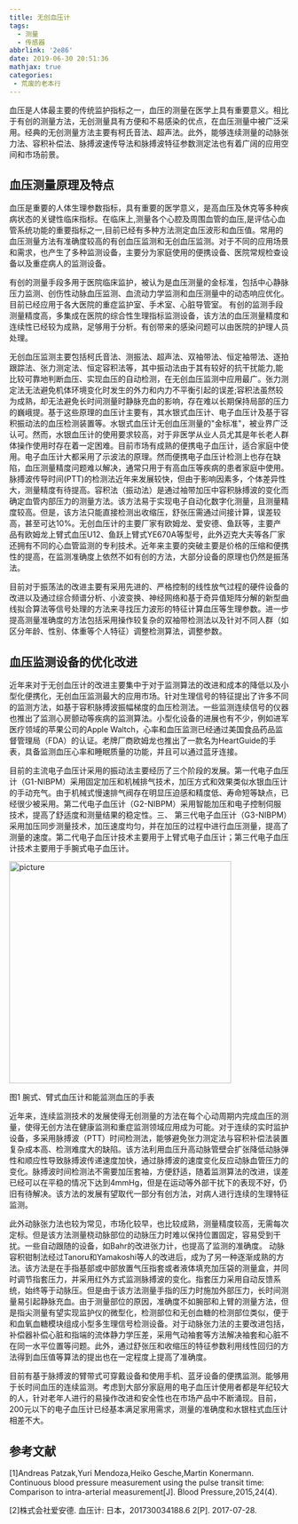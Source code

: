 ```yaml
---
title: 无创血压计
tags:
  - 测量
  - 传感器
abbrlink: '2e86'
date: 2019-06-30 20:51:36
mathjax: true
categories:
 - 荒废的老本行
---
```


血压是人体最主要的传统监护指标之一，血压的测量在医学上具有重要意义。相比于有创的测量方法，无创测量具有方便和不易感染的优点，在血压测量中被广泛采用。经典的无创测量方法主要有柯氏音法、超声法。此外，能够连续测量的动脉张力法、容积补偿法、脉搏波速传导法和脉搏波特征参数测定法也有着广阔的应用空间和市场前景。

<!-- more -->
## 血压测量原理及特点

血压是重要的人体生理参数指标，具有重要的医学意义，是高血压及休克等多种疾病状态的关键性临床指标。在临床上,测量各个心腔及周围血管的血压,是评估心血管系统功能的重要指标之一,目前已经有多种方法测定血压波形和血压值。常用的血压测量方法有准确度较高的有创血压监测和无创血压监测。对于不同的应用场景和需求，也产生了多种监测设备，主要分为家庭使用的便携设备、医院常规检查设备以及重症病人的监测设备。

有创的测量手段多用于医院临床监护，被认为是血压测量的金标准，包括中心静脉压力监测、创伤性动脉血压监测、血流动力学监测和血压测量中的动态响应优化。目前已经应用于各大医院的重症监护室、手术室、心脏导管室。 有创的监测手段测量精度高，多集成在医院的综合性生理指标监测设备，该方法的血压测量精度和连续性已经较为成熟，足够用于分析。有创带来的感染问题可以由医院的护理人员处理。

无创血压监测主要包括柯氏音法、测振法、超声法、双袖带法、恒定袖带法、逐拍跟踪法、张力测定法、恒定容积法等，其中振动法由于其有较好的抗干扰能力,能比较可靠地判断血压、实现血压的自动检测，在无创血压监测中应用最广。张力测定法无法避免机体环境变化时发生的外力和内力不平衡引起的误差;容积法虽然较为成熟，却无法避免长时间测量时静脉充血的影响，存在难以长期保持局部的压力的巍峨提。基于这些原理的血压计主要有，其水银式血压计、电子血压计及基于容积振动法的血压检测装置等。水银式血压计无创血压测量的&quot;金标准&quot;，被业界广泛认可。然而，水银血压计的使用要求较高，对于非医学从业人员尤其是年长老人群体操作使用时存在着一定困难。目前市场有成熟的便携电子血压计，适合家庭中使用。电子血压计大都采用了示波法的原理。然而便携电子血压计检测上也存在缺陷，血压测量精度问题难以解决，通常只用于有高血压等疾病的患者家庭中使用。脉搏波传导时间(PTT)的检测法近年来发展较快，但由于影响因素多，个体差异性大，测量精度有待提高。容积法（振动法）是通过袖带加压中容积脉搏波的变化而确定血管内部压力的测量方法。该方法易于实现电子自动化数字化测量，且测量精度较高。但是，该方法只能直接检测出收缩压，舒张压需通过间接计算，误差较高，甚至可达10%。无创血压计的主要厂家有欧姆龙、爱安德、鱼跃等，主要产品有欧姆龙上臂式血压U12、鱼跃上臂式YE670A等型号，此外迈克大夫等各厂家还拥有不同的心血管监测的专利技术。近年来主要的突破主要是价格的压缩和便携性的提高，在监测准确度上依然不如有创的方法，大部分设备的原理也仍然是振荡法。

目前对于振荡法的改进主要有采用先进的、严格控制的线性放气过程的硬件设备的改进以及通过综合频谱分析、小波变换、神经网络和基于奇异值矩阵分解的新型曲线拟合算法等信号处理的方法来寻找压力波形的特征计算血压等生理参数。进一步提高测量准确度的方法包括采用操作较复杂的双袖带检测法以及针对不同人群（如区分年龄、性别、体重等个人特征）调整检测算法，调整参数。

## 血压监测设备的优化改进

近年来对于无创血压计的改进主要集中于对于监测算法的改进和成本的降低以及小型化便携化，无创血压监测最大的应用市场。针对生理信号的特征提出了许多不同的监测方法，如基于容积脉搏波振幅梯度的血压检测法。一些监测连续信号的仪器也推出了监测心房颤动等疾病的监测算法。小型化设备的进展也有不少，例如进军医疗领域的苹果公司的Apple Waltch，心率和血压监测已经通过美国食品药品监督管理局（FDA）的认证。老牌厂商欧姆龙也推出了一款名为HeartGuide的手表，具备监测血压心率和睡眠质量的功能，并且可以通过蓝牙连接。

目前的主流电子血压计采用的振动法主要经历了三个阶段的发展。第一代电子血压计（G1-NIBPM）采用固定加压和机械排气技术，加压方式和效果类似水银血压计的手动充气。由于机械式慢速排气阀存在明显压迫感和精度低、寿命短等缺点，已经很少被采用。第二代电子血压计（G2-NIBPM）采用智能加压和电子控制伺服技术，提高了舒适度和测量结果的稳定性。三、        第三代电子血压计（G3-NIBPM）采用加压同步测量技术，加压速度均匀，并在加压的过程中进行血压测量，提高了测量的速度。第二代电子血压计技术主要用于上臂式电子血压计；第三代电子血压计技术主要用于手腕式电子血压计。

<img width=400 src="https://raw.githubusercontent.com/Archaeoraptor/image_resources/ImageofBlog/pic1.png" alt="picture"/>

图1 腕式、臂式血压计和能监测血压的手表

近年来，连续监测技术的发展使得无创测量的方法在每个心动周期内完成血压的测量，使得无创方法在健康监测和重症监测领域应用成为可能。对于连续的实时监护设备，多采用脉搏波（PTT）时间检测法，能够避免张力测定法与容积补偿法装置复杂成本高、检测难度大的缺陷。该方法利用血压升高动脉管壁会扩张降低动脉弹性和顺应性导致脉搏波传递速度加快，通过脉搏波的速度变化反应动脉血管压力的变化。脉搏波时间检测法不需要加压套袖，方便舒适，随着监测算法的改进，误差已经可以在平稳的情况下达到4mmHg，但是在运动等外部干扰下的表现不好，仍旧有待解决。该方法的发展有望取代一部分有创方法，对病人进行连续的生理特征监测。

此外动脉张力法也较为常见，市场化较早，也比较成熟，测量精度较高，无需每次定标。但是该方法测量桡动脉部位的动脉压力时难以保持位置固定，容易受到干扰。一些自动跟随的设备，如Bahr的改进张力计，也提高了监测的准确度。 动脉容积钳制法经过Tanoru和Yamakoshi等人的改进后，成为了另一种逐渐成熟的方法。该方法是在手指基部或中部放置气压指套或者液体填充加压袋的测量盒，并同时调节指套压力，并采用红外方式监测脉搏波的变化。指套压力采用自动反馈系统，始终等于动脉压。但是由于该方法测量手指的压力时施加外部压力，长时间测量易引起静脉充血。由于测量部位的原因，准确度不如腕部和上臂的测量方法，但是指尖测量有望实现监护仪的微型化，检测部位和无创血糖的检测部位类似，便于和血氧血糖模块组成小型多生理信号检测设备。对于动脉张力法的主要改进包括，补偿器补偿心脏和指端的流体静力学压差，采用气动袖套等方法解决袖套和心脏不在同一水平位置等问题。此外，通过舒张压和收缩压的特征参数利用线性回归的方法得到血压值等算法的提出也在一定程度上提高了准确度。

目前有基于脉搏波的臂带式可穿戴设备和使用手机、蓝牙设备的便携监测。能够用于长时间血压的连续监测。考虑到大部分家庭用的电子血压计使用者都是年纪较大的人，针对老年人进行的易操作改进和安全性也在市场产品中不断涌现。目前，200元以下的电子血压计已经基本满足家用需求，测量的准确度和水银柱式血压计相差不大。

## 参考文献

[1]Andreas Patzak,Yuri Mendoza,Heiko Gesche,Martin Konermann. Continuous blood pressure measurement using the pulse transit time: Comparison to intra-arterial measurement[J]. Blood Pressure,2015,24(4).

[2]株式会社爱安德. 血压计: 日本，201730034188.6 2[P]. 2017-07-28.
